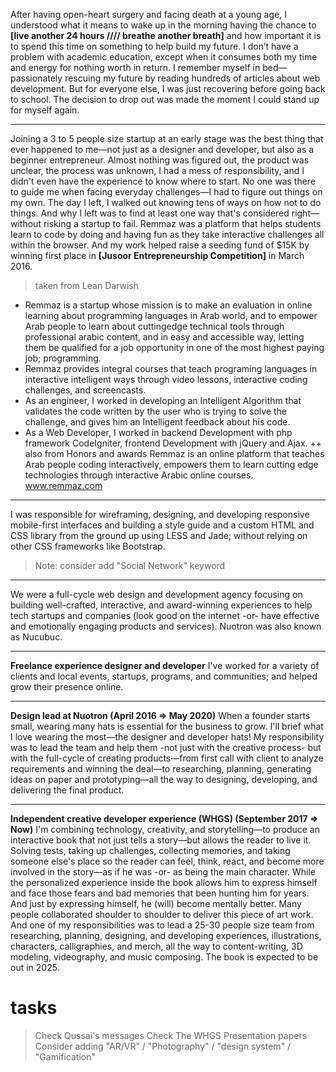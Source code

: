 After having open-heart surgery and facing death at a young age, I understood what it means to wake up in the morning having the chance to **[live another 24 hours //// breathe another breath]** and how important it is to spend this time on something to help build my future. I don’t have a problem with academic education, except when it consumes both my time and energy for nothing worth in return. I remember myself in bed—passionately rescuing my future by reading hundreds of articles about web development. But for everyone else, I was just recovering before going back to school. The decision to drop out was made the moment I could stand up for myself again.

----

Joining a 3 to 5 people size startup at an early stage was the best thing that ever happened to me—not just as a designer and developer, but also as a beginner entrepreneur. Almost nothing was figured out, the product was unclear, the process was unknown, I had a mess of responsibility, and I didn't even have the experience to know where to start. No one was there to guide me when facing everyday challenges—I had to figure out things on my own. The day I left, I walked out knowing tens of ways on how not to do things. And why I left was to find at least one way that's considered right—without risking a startup to fail. Remmaz was a platform that helps students learn to code by doing and having fun as they take interactive challenges all within the browser. And my work helped raise a seeding fund of $15K by winning first place in **[Jusoor Entrepreneurship Competition]** in March 2016.

> taken from Lean Darwish
- Remmaz is a startup whose mission is to make an evaluation in online learning about programming
languages in Arab world, and to empower Arab people to learn about cutting­edge technical tools through professional arabic content, and in easy and accessible way, letting them be qualified for a job opportunity in one of the most highest paying job; programming.
- Remmaz provides integral courses that teach programing languages in interactive intelligent ways through video lessons, interactive coding challenges, and screencasts.
- As an engineer, I worked in developing an Intelligent Algorithm that validates the code written by the user who is trying to solve the challenge, and gives him an Intelligent feedback about his code.
- As a Web Developer, I worked in back­end Development with php framework CodeIgniter, front­end
Development with jQuery and Ajax.
++ also from Honors and awards
Remmaz is an online platform that teaches Arab people coding interactively, empowers them to learn cutting edge technologies through interactive Arabic online courses. www.remmaz.com

----

I was responsible for wireframing, designing, and developing responsive mobile-first interfaces and building a style guide and a custom HTML and CSS library from the ground up using LESS and Jade; without relying on other CSS frameworks like Bootstrap.
> Note: consider add "Social Network" keyword

----

We were a full-cycle web design and development agency focusing on building well-crafted, interactive, and award-winning experiences to help tech startups and companies (look good on the internet -or- have effective and emotionally engaging products and services). Nuotron was also known as Nucubuc.

----

**Freelance experience designer and developer**
I've worked for a variety of clients and local events, startups, programs, and communities; and helped grow their presence online.

----

**Design lead at Nuotron (April 2016 => May 2020)**
When a founder starts small, wearing many hats is essential for the business to grow. I'll brief what I love wearing the most—the designer and developer hats! My responsibility was to lead the team and help them -not just with the creative process- but with the full-cycle of creating products—from first call with client to analyze requirements and winning the deal—to researching, planning, generating ideas on paper and prototyping—all the way to designing, developing, and delivering the final product.

----

**Independent creative developer experience (WHGS) (September 2017 => Now)**
I'm combining technology, creativity, and storytelling—to produce an interactive book that not just tells a story—but allows the reader to live it. Solving tests, taking up challenges, collecting memories, and taking someone else's place so the reader can feel, think, react, and become more involved in the story—as if he was -or- as being the main character. While the personalized experience inside the book allows him to express himself and face those fears and bad memories that been hunting him for years. And just by expressing himself, he (will) become mentally better. Many people collaborated shoulder to shoulder to deliver this piece of art work. And one of my responsibilities was to lead a 25-30 people size team from researching, planning, designing, and developing experiences, illustrations, characters, calligraphies, and merch, all the way to content-writing, 3D modeling, videography, and music composing. The book is expected to be out in 2025.

# tasks
> Check Qussai's messages
> Check The WHGS Presentation papers
> Consider adding "AR/VR" / "Photography" / "design system" / "Gamification"
